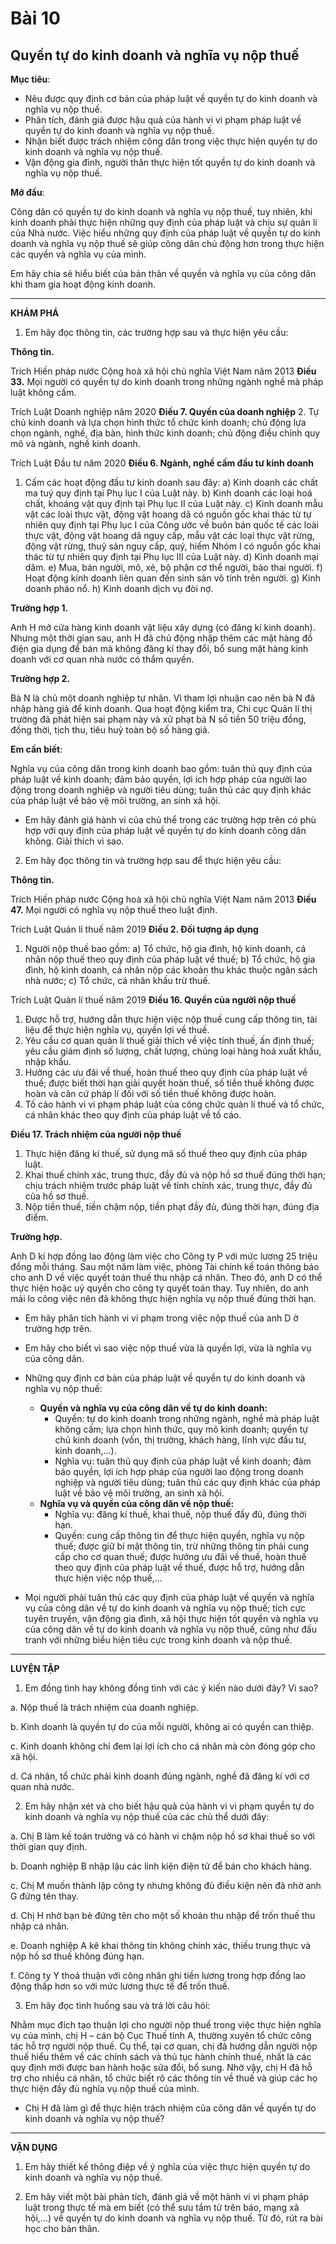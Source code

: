 # Bài 10
## Quyền tự do kinh doanh và nghĩa vụ nộp thuế

**Mục tiêu**:

*   Nêu được quy định cơ bản của pháp luật về quyền tự do kinh doanh và nghĩa vụ nộp thuế.
*   Phân tích, đánh giá được hậu quả của hành vi vi phạm pháp luật về quyền tự do kinh doanh và nghĩa vụ nộp thuế.
*   Nhận biết được trách nhiệm công dân trong việc thực hiện quyền tự do kinh doanh và nghĩa vụ nộp thuế.
*   Vận động gia đình, người thân thực hiện tốt quyền tự do kinh doanh và nghĩa vụ nộp thuế.

**Mở đầu**:

Công dân có quyền tự do kinh doanh và nghĩa vụ nộp thuế, tuy nhiên, khi kinh doanh phải thực hiện những quy định của pháp luật và chịu sự quản lí của Nhà nước. Việc hiểu những quy định của pháp luật về quyền tự do kinh doanh và nghĩa vụ nộp thuế sẽ giúp công dân chủ động hơn trong thực hiện các quyền và nghĩa vụ của mình.

Em hãy chia sẻ hiểu biết của bản thân về quyền và nghĩa vụ của công dân khi tham gia hoạt động kinh doanh.

---

**KHÁM PHÁ**

1. Em hãy đọc thông tin, các trường hợp sau và thực hiện yêu cầu:

**Thông tin.**

Trích Hiến pháp nước Cộng hoà xã hội chủ nghĩa Việt Nam năm 2013
**Điều 33.**
Mọi người có quyền tự do kinh doanh trong những ngành nghề mà pháp luật không cấm.

Trích Luật Doanh nghiệp năm 2020
**Điều 7. Quyền của doanh nghiệp**
2. Tự chủ kinh doanh và lựa chọn hình thức tổ chức kinh doanh; chủ động lựa chọn ngành, nghề, địa bàn, hình thức kinh doanh; chủ động điều chỉnh quy mô và ngành, nghề kinh doanh.

Trích Luật Đầu tư năm 2020
**Điều 6. Ngành, nghề cấm đầu tư kinh doanh**
1. Cấm các hoạt động đầu tư kinh doanh sau đây:
    a) Kinh doanh các chất ma tuý quy định tại Phụ lục I của Luật này.
    b) Kinh doanh các loại hoá chất, khoáng vật quy định tại Phụ lục II của Luật này.
    c) Kinh doanh mẫu vật các loài thực vật, động vật hoang dã có nguồn gốc khai thác từ tự nhiên quy định tại Phụ lục I của Công ước về buôn bán quốc tế các loài thực vật, động vật hoang dã nguy cấp, mẫu vật các loại thực vật rừng, động vật rừng, thuỷ sản nguy cấp, quý, hiếm Nhóm I có nguồn gốc khai thác từ tự nhiên quy định tại Phụ lục III của Luật này.
    d) Kinh doanh mại dâm.
    e) Mua, bán người, mô, xẻ, bộ phận cơ thể người, bào thai người.
    f) Hoạt động kinh doanh liên quan đến sinh sản vô tính trên người.
    g) Kinh doanh pháo nổ.
    h) Kinh doanh dịch vụ đòi nợ.

**Trường hợp 1.**

Anh H mở cửa hàng kinh doanh vật liệu xây dựng (có đăng kí kinh doanh). Nhưng một thời gian sau, anh H đã chủ động nhập thêm các mặt hàng đồ điện gia dụng để bán mà không đăng kí thay đổi, bổ sung mặt hàng kinh doanh với cơ quan nhà nước có thẩm quyền.

**Trường hợp 2.**

Bà N là chủ một doanh nghiệp tư nhân. Vì tham lợi nhuận cao nên bà N đã nhập hàng giả để kinh doanh. Qua hoạt động kiểm tra, Chi cục Quản lí thị trường đã phát hiện sai phạm này và xử phạt bà N số tiền 50 triệu đồng, đồng thời, tịch thu, tiêu huỷ toàn bộ số hàng giả.

**Em cần biết**:

Nghĩa vụ của công dân trong kinh doanh bao gồm: tuân thủ quy định của pháp luật về kinh doanh; đảm bảo quyền, lợi ích hợp pháp của người lao động trong doanh nghiệp và người tiêu dùng; tuân thủ các quy định khác của pháp luật về bảo vệ môi trường, an sinh xã hội.

*   Em hãy đánh giá hành vi của chủ thể trong các trường hợp trên có phù hợp với quy định của pháp luật về quyền tự do kinh doanh công dân không. Giải thích vì sao.

2. Em hãy đọc thông tin và trường hợp sau để thực hiện yêu cầu:

**Thông tin.**

Trích Hiến pháp nước Cộng hoà xã hội chủ nghĩa Việt Nam năm 2013
**Điều 47.**
Mọi người có nghĩa vụ nộp thuế theo luật định.

Trích Luật Quản lí thuế năm 2019
**Điều 2. Đối tượng áp dụng**
1. Người nộp thuế bao gồm:
    a) Tổ chức, hộ gia đình, hộ kinh doanh, cá nhân nộp thuế theo quy định của pháp luật về thuế;
    b) Tổ chức, hộ gia đình, hộ kinh doanh, cá nhân nộp các khoản thu khác thuộc ngân sách nhà nước;
    c) Tổ chức, cá nhân khấu trừ thuế.

Trích Luật Quản lí thuế năm 2019
**Điều 16. Quyền của người nộp thuế**
1. Được hỗ trợ, hướng dẫn thực hiện việc nộp thuế cung cấp thông tin, tài liệu để thực hiện nghĩa vụ, quyền lợi về thuế.
2. Yêu cầu cơ quan quản lí thuế giải thích về việc tính thuế, ấn định thuế; yêu cầu giám định số lượng, chất lượng, chủng loại hàng hoá xuất khẩu, nhập khẩu.
3. Hưởng các ưu đãi về thuế, hoàn thuế theo quy định của pháp luật về thuế; được biết thời hạn giải quyết hoàn thuế, số tiền thuế không được hoàn và căn cứ pháp lí đối với số tiền thuế không được hoàn.
12. Tố cáo hành vi vi phạm pháp luật của công chức quản lí thuế và tổ chức, cá nhân khác theo quy định của pháp luật về tố cáo.

**Điều 17. Trách nhiệm của người nộp thuế**
1. Thực hiện đăng kí thuế, sử dụng mã số thuế theo quy định của pháp luật.
2. Khai thuế chính xác, trung thực, đầy đủ và nộp hồ sơ thuế đúng thời hạn; chịu trách nhiệm trước pháp luật về tính chính xác, trung thực, đầy đủ của hồ sơ thuế.
3. Nộp tiền thuế, tiền chậm nộp, tiền phạt đầy đủ, đúng thời hạn, đúng địa điểm.

**Trường hợp.**

Anh D kí hợp đồng lao động làm việc cho Công ty P với mức lương 25 triệu đồng mỗi tháng. Sau một năm làm việc, phòng Tài chính kế toán thông báo cho anh D về việc quyết toán thuế thu nhập cá nhân. Theo đó, anh D có thể thực hiện hoặc uỷ quyền cho công ty quyết toán thay. Tuy nhiên, do anh mải lo công việc nên đã không thực hiện nghĩa vụ nộp thuế đúng thời hạn.

*   Em hãy phân tích hành vi vi phạm trong việc nộp thuế của anh D ở trường hợp trên.
*   Em hãy cho biết vì sao việc nộp thuế vừa là quyền lợi, vừa là nghĩa vụ của công dân.

*   Những quy định cơ bản của pháp luật về quyền tự do kinh doanh và nghĩa vụ nộp thuế:
    *   **Quyền và nghĩa vụ của công dân về tự do kinh doanh:**
        *   Quyền: tự do kinh doanh trong những ngành, nghề mà pháp luật không cấm; lựa chọn hình thức, quy mô kinh doanh; quyền tự chủ kinh doanh (vốn, thị trường, khách hàng, lĩnh vực đầu tư, kinh doanh,...).
        *   Nghĩa vụ: tuân thủ quy định của pháp luật về kinh doanh; đảm bảo quyền, lợi ích hợp pháp của người lao động trong doanh nghiệp và người tiêu dùng; tuân thủ các quy định khác của pháp luật về bảo vệ môi trường, an sinh xã hội.
    *   **Nghĩa vụ và quyền của công dân về nộp thuế:**
        *   Nghĩa vụ: đăng kí thuế, khai thuế, nộp thuế đầy đủ, đúng thời hạn.
        *   Quyền: cung cấp thông tin để thực hiện quyền, nghĩa vụ nộp thuế; được giữ bí mật thông tin, trừ những thông tin phải cung cấp cho cơ quan thuế; được hưởng ưu đãi về thuế, hoàn thuế theo quy định của pháp luật về thuế, được hỗ trợ, hướng dẫn thực hiện việc nộp thuế,...
*   Mọi người phải tuân thủ các quy định của pháp luật về quyền và nghĩa vụ của công dân về tự do kinh doanh và nghĩa vụ nộp thuế; tích cực tuyên truyền, vận động gia đình, xã hội thực hiện tốt quyền và nghĩa vụ của công dân về tự do kinh doanh và nghĩa vụ nộp thuế, cũng như đấu tranh với những biểu hiện tiêu cực trong kinh doanh và nộp thuế.

---

**LUYỆN TẬP**

1. Em đồng tình hay không đồng tình với các ý kiến nào dưới đây? Vì sao?

a.
Nộp thuế là trách nhiệm của doanh nghiệp.

b.
Kinh doanh là quyền tự do của mỗi người, không ai có quyền can thiệp.

c.
Kinh doanh không chỉ đem lại lợi ích cho cá nhân mà còn đóng góp cho xã hội.

d.
Cá nhân, tổ chức phải kinh doanh đúng ngành, nghề đã đăng kí với cơ quan nhà nước.

2. Em hãy nhận xét và cho biết hậu quả của hành vi vi phạm quyền tự do kinh doanh và nghĩa vụ nộp thuế của các chủ thể dưới đây:

a. Chị B làm kế toán trưởng và có hành vi chậm nộp hồ sơ khai thuế so với thời gian quy định.

b. Doanh nghiệp B nhập lậu các linh kiện điện tử để bán cho khách hàng.

c. Chị M muốn thành lập công ty nhưng không đủ điều kiện nên đã nhờ anh G đứng tên thay.

d. Chị H nhờ bạn bè đứng tên cho một số khoản thu nhập để trốn thuế thu nhập cá nhân.

e. Doanh nghiệp A kê khai thông tin không chính xác, thiếu trung thực và nộp hồ sơ thuế không đúng hạn.

f. Công ty Y thoả thuận với công nhân ghi tiền lương trong hợp đồng lao động thấp hơn so với mức lương thực tế để trốn thuế.

3. Em hãy đọc tình huống sau và trả lời câu hỏi:

Nhằm mục đích tạo thuận lợi cho người nộp thuế trong việc thực hiện nghĩa vụ của mình, chị H – cán bộ Cục Thuế tỉnh A, thường xuyên tổ chức công tác hỗ trợ người nộp thuế. Cụ thể, tại cơ quan, chị đã hướng dẫn người nộp thuế hiểu thêm về các chính sách và thủ tục hành chính thuế, nhất là các quy định mới được ban hành hoặc sửa đổi, bổ sung. Nhờ vậy, chị H đã hỗ trợ cho nhiều cá nhân, tổ chức biết rõ các thông tin về thuế và giúp các họ thực hiện đầy đủ nghĩa vụ nộp thuế của mình.

*   Chị H đã làm gì để thực hiện trách nhiệm của công dân về quyền tự do kinh doanh và nghĩa vụ nộp thuế?

---

**VẬN DỤNG**

1. Em hãy thiết kế thông điệp về ý nghĩa của việc thực hiện quyền tự do kinh doanh và nghĩa vụ nộp thuế.

2. Em hãy viết một bài phản tích, đánh giá về một hành vi vi phạm pháp luật trong thực tế mà em biết (có thể sưu tầm từ trên báo, mạng xã hội,...) về quyền tự do kinh doanh và nghĩa vụ nộp thuế. Từ đó, rút ra bài học cho bản thân.
